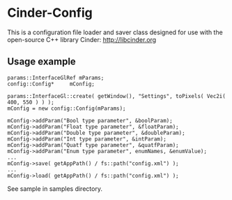 Cinder-Config
=============

This is a configuration file loader and saver class designed for use with the open-source C++ library Cinder: http://libcinder.org

Usage example
------------

    params::InterfaceGlRef mParams;
    config::Config*     mConfig;
    
    params::InterfaceGl::create( getWindow(), "Settings", toPixels( Vec2i( 400, 550 ) ) );
    mConfig = new config::Config(mParams);
    
    mConfig->addParam("Bool type parameter", &boolParam);
    mConfig->addParam("Float type parameter", &floatParam);
    mConfig->addParam("Double type parameter", &doubleParam);
    mConfig->addParam("Int type parameter", &intParam);
    mConfig->addParam("Quatf type parameter", &quatfParam);
    mConfig->addParam("Enum type parameter", enumNames, &enumValue);
    ...
    mConfig->save( getAppPath() / fs::path("config.xml") );
    ...
    mConfig->load( getAppPath() / fs::path("config.xml") );

See sample in samples directory.